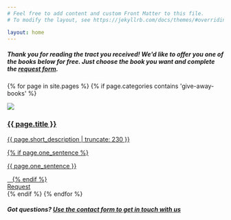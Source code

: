 ```yaml
---
# Feel free to add content and custom Front Matter to this file.
# To modify the layout, see https://jekyllrb.com/docs/themes/#overriding-theme-defaults

layout: home
---
```


##### Thank you for reading the tract you received! We'd like to offer you one of the books below for free. Just choose the book you want and complete the [request form](/request).

{% for page in site.pages %}
{% if page.categories contains 'give-away-books' %}
<div class="book-option {{ page.scheme }}" style="background-image: url('{{ page.background }}'); background-color: {{ page.color }}">
    <div class="book-option-inner">
    <a href="{{ page.url }}">
    <img class="" src="/{{ page.thumbnail }}"/>
    <h3 class="heading">{{ page.title }}</h3>
    <p>{{ page.short_description | truncate: 230 }}</p>
    <div class="">
        {% if page.one_sentence %}
        <p>{{ page.one_sentence }}</p>&nbsp;&nbsp;
        {% endif %}
    </div>
    </a>
    <a class="button" href="{{ page.url }}">Request</a>
    </div>
</div>
{% endif %}
{% endfor %}

##### Got questions? [Use the contact form to get in touch with us](/contact)

